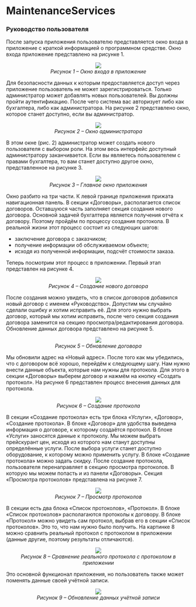 # MaintenanceServices
### Руководство пользователя
  После запуска приложения пользователю представляется окно входа в приложение с краткой информацией о программном средстве. Окно входа приложение представлено на рисунке 1.

<p align="center">
  <img src="/Docs/imgs/img1.png" /><br/>
  <em align="center">Рисунок 1 – Окно входа в приложение</em>
</p>

Для безопасности данных к которым предоставляется доступ через приложение пользователь не может зарегистрироваться. Только администратор может добавлять новых пользователей.
Вы должны пройти аутентификацию. После чего система вас авторизует либо как бухгалтера, либо как администратора. На рисунке 2 представлено окно, которое станет доступно, если вы администратор.

<p align="center">
  <img src="/Docs/imgs/img2.png" /><br/>
  <em align="center">Рисунок 2 – Окно администратора</em>
</p>

В этом окне (рис. 2) администратор может создать нового пользователя с выбором роли. На этом весь интерфейс доступный администратору заканчивается.
Если вы являетесь пользователем с правами бухгалтера, то вам станет доступно другое окно, представленное на рисунке 3.

<p align="center">
  <img src="/Docs/imgs/img3.png" /><br/>
  <em align="center">Рисунок 3 – Главное окно приложения</em>
</p>

Окно разбито на три части. К левой границе приложения прижата навигационная панель. В секции «Договоры», располагается список договоров. Оставшуюся часть заполняет секция создания нового договора.
Основной задачей бухгалтера является получения отчёта к договору. Поэтому пройдём по процессу создания протокола. В реальной жизни этот процесс состоит из следующих шагов:

+ заключение договора с заказчиком;
+ получение информации об обслуживаемом объекте;
+ исходя из полученной информации, подсчёт стоимости заказа.

Теперь посмотрим этот процесс в приложении. Первый этап представлен на рисунке 4.

<p align="center">
  <img src="/Docs/imgs/img4.png" /><br/>
  <em align="center">Рисунок 4 – Создание нового договора</em>
</p>

После создания можно увидеть, что в список договоров добавился новый договор с именем «Руководство».
Допустим мы случайно сделали ошибку и хотим исправить её. Для этого нужно выбрать договор, который мы хотим исправить, после чего секция создания договора заменится на секцию просмотра/редактирования договора. Обновление данных договора представлено на рисунке 5.

<p align="center">
  <img src="/Docs/imgs/img5.png" /><br/>
  <em align="center">Рисунок 5 – Обновление договора</em>
</p>

Мы обновили адрес на «Новый адрес».
После того как мы убедились, что с договором всё хорошо, перейдём к следующему шагу. Нам нужно внести данные объекта, которые нам нужны для протокола. Для этого в секции «Договоры» выберем договор и нажмём на кнопку «Создать протокол». На рисунке 6 представлен процесс внесения данных для протокола.

<p align="center">
  <img src="/Docs/imgs/img6.png" /><br/>
  <em align="center">Рисунок 6 – Создание протокола</em>
</p>

В секции «Создание протокола» есть три блока «Услуги», «Договор», «Создание протокола».
В блоке «Договор» для удобства выведена информация о договоре, к которому создаётся протокол.
В блоке «Услуги» заносятся данные к протоколу. Мы можем выбрать прейскурант цен, исходя из которого нам станут доступны определённые услуги. После выбора услуги станет доступно оборудование, к которому можно применить услугу.
В блоке «Создание протокола» можно задать скидку.
После создание протокола, пользователя перенаправляет в секцию просмотра протоколов. В которую мы можем попасть и из панели «Договоры». Секция «Просмотра протоколов» представлена на рисунке 7.

<p align="center">
  <img src="/Docs/imgs/img7.png" /><br/>
  <em align="center">Рисунок 7 – Просмотр протоколов</em>
</p>

В секции есть два блока «Список протоколов», «Протокол».
В блоке «Список протоколов» располагаются протоколы к договору.
В блоке «Протокол» можно увидеть сам протокол, выбрав его в секции «Список протоколов». Это то, что нам нужно было получить. На картинке 8 можно сравнить реальный протокол с протоколом в приложении (данные другие, поэтому результаты отличаются).

<p align="center">
  <img src="/Docs/imgs/img8.jpg" /><br/>
  <em align="center">Рисунок 8 – Сравнение реального протокола с протоколом в приложении</em>
</p>

Это основной функционал приложения, но пользователь также может поменять данные своей учётной записи.

<p align="center">
  <img src="/Docs/imgs/img9.png" /><br/>
  <em align="center">Рисунок 9 – Обновление данных учётной записи</em>
</p>